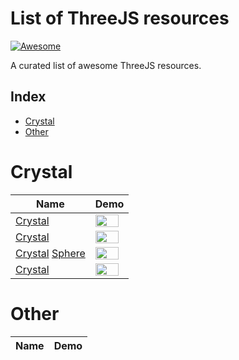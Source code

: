 List of ThreeJS resources
==================
[![Awesome](https://cdn.rawgit.com/sindresorhus/awesome/d7305f38d29fed78fa85652e3a63e154dd8e8829/media/badge.svg)](https://github.com/tankvn/awesome-threejs)

A curated list of awesome ThreeJS resources.

## Index
* [Crystal](#Crystal)
* [Other](#Other)

Crystal
======================
Name | Demo
--- | ---
[Crystal](https://ykob.github.io/sketch-threejs/sketch/crystal.html) | <img src="https://ykob.github.io/sketch-threejs/img/common/ogp_crystal.jpg" width="90%">
[Crystal](https://expo.encharm.studio/crystal/) | <img src="https://cdn.dribbble.com/users/5039708/screenshots/15296014/media/86625004b2e8eda720fa884270540ec3.png" width="90%">
[Crystal](https://www.html5ways.com/online/3d_crystal_sphere_based_on_three_js_and_html5_canvas.html) [Sphere](https://www.html5ways.com/demo/threejs-canvas-3d-crystals/index2.html) | <img src="https://www.html5ways.com/games/images/20201113/3d_crystal_sphere_based_on_three_js_and_html5_canvas.png" width="90%">
[Crystal](https://ykob.github.io/sketch-threejs/sketch/crystal.html) | <img src="https://ykob.github.io/sketch-threejs/img/common/ogp_crystal.jpg" width="90%">

Other
======================
Name | Demo
--- | ---